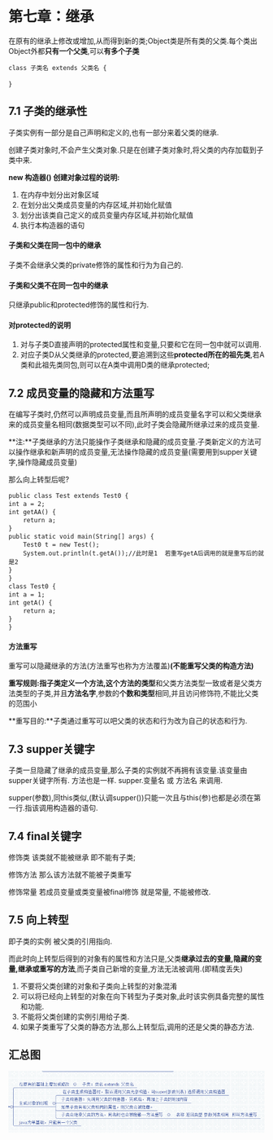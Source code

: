 # 第七章：继承 #
在原有的继承上修改或增加,从而得到新的类;Object类是所有类的父类.每个类出Object外都**只有一个父类**,可以**有多个子类**
	
	class 子类名 extends 父类名 {

	}
## 7.1 子类的继承性 ##
子类实例有一部分是自己声明和定义的,也有一部分来着父类的继承.

创建子类对象时,不会产生父类对象.只是在创建子类对象时,将父类的内存加载到子类中来.

**new 构造器()  创建对象过程的说明:**

1.	在内存中划分出对象区域
2.	在划分出父类成员变量的内存区域,并初始化赋值
3.	划分出该类自己定义的成员变量内存区域,并初始化赋值
4.	执行本构造器的语句

#### 子类和父类在同一包中的继承 ####
子类不会继承父类的private修饰的属性和行为为自己的.
#### 子类和父类不在同一包中的继承 ####
只继承public和protected修饰的属性和行为.
#### 对protected的说明 ####
1.	对与子类D直接声明的protected属性和变量,只要和它在同一包中就可以调用.
2.	对应子类D从父类继承的protected,要追溯到这些**protected所在的祖先类**,若A类和此祖先类同包,则可以在A类中调用D类的继承protected;
## 7.2 成员变量的隐藏和方法重写 ##
在编写子类时,仍然可以声明成员变量,而且所声明的成员变量名字可以和父类继承来的成员变量名相同(数据类型可以不同),此时子类会隐藏所继承过来的成员变量.

**注:**子类继承的方法只能操作子类继承和隐藏的成员变量.子类新定义的方法可以操作继承和新声明的成员变量,无法操作隐藏的成员变量(需要用到supper关键字,操作隐藏成员变量)

那么向上转型后呢?

	public class Test extends Test0 {
	int a = 2;
	int getAA() {
		return a;
	}
	public static void main(String[] args) {
		Test0 t = new Test();
		System.out.println(t.getA());//此时是1  若重写getA后调用的就是重写后的就是2
	}
	}
	class Test0 {
	int a = 1;
	int getA() {
		return a;
	}
	}
#### 方法重写 ####
重写可以隐藏继承的方法(方法重写也称为方法覆盖)**(不能重写父类的构造方法)**

**重写规则:**指子类定义一个方法,这个方法的**类型**和父类方法类型一致或者是父类方法类型的子类,并且**方法名字**,参数的**个数和类型**相同,并且访问修饰符,不能比父类的范围小

**重写目的:**子类通过重写可以吧父类的状态和行为改为自己的状态和行为.
## 7.3 supper关键字 ##
子类一旦隐藏了继承的成员变量,那么子类的实例就不再拥有该变量.该变量由supper关键字所有.
方法也是一样.   supper.变量名  或 方法名  来调用.

supper(参数),同this类似,(默认调supper())只能一次且与this(参)也都是必须在第一行.指该调用构造器的语句.
## 7.4 final关键字 ##
修饰类   该类就不能被继承 即不能有子类;

修饰方法  那么该方法就不能被子类重写

修饰常量 若成员变量或类变量被final修饰  就是常量, 不能被修改.
## 7.5 向上转型 ##
即子类的实例  被父类的引用指向.

而此时向上转型后得到的对象有的属性和方法只是,父类**继承过去的变量,隐藏的变量,继承或重写的方法**,而子类自己新增的变量,方法无法被调用.(即精度丢失)

1.	不要将父类创建的对象和子类向上转型的对象混淆
2.	可以将已经向上转型的对象在向下转型为子类对象,此时该实例具备完整的属性和功能.
3.	不能将父类创建的实例引用给子类.
4.	如果子类重写了父类的静态方法,那么上转型后,调用的还是父类的静态方法.

## 汇总图 ##
![](img/java8.png)